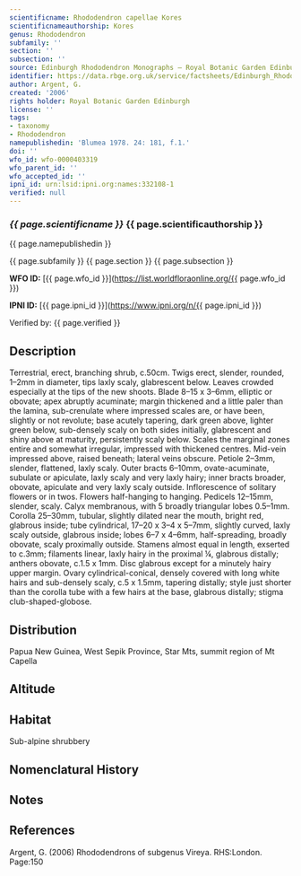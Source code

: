 ```yaml
---
scientificname: Rhododendron capellae Kores
scientificnameauthorship: Kores
genus: Rhododendron
subfamily: ''
section: ''
subsection: ''
source: Edinburgh Rhododendron Monographs – Royal Botanic Garden Edinburgh
identifier: https://data.rbge.org.uk/service/factsheets/Edinburgh_Rhododendron_Monographs.xhtml
author: Argent, G.
created: '2006'
rights holder: Royal Botanic Garden Edinburgh
license: ''
tags:
- taxonomy
- Rhododendron
namepublishedin: 'Blumea 1978. 24: 181, f.1.'
doi: ''
wfo_id: wfo-0000403319
wfo_parent_id: ''
wfo_accepted_id: ''
ipni_id: urn:lsid:ipni.org:names:332108-1
verified: null
---
```

### _{{ page.scientificname }}_ {{ page.scientificauthorship }}
 {{ page.namepublishedin }}

{{ page.subfamily }} {{ page.section }} {{ page.subsection }}

**WFO ID:** [{{ page.wfo_id }}](https://list.worldfloraonline.org/{{ page.wfo_id }})

**IPNI ID:** [{{ page.ipni_id }}](https://www.ipni.org/n/{{ page.ipni_id }})

Verified by: {{ page.verified }}



## Description
Terrestrial, erect, branching shrub, c.50cm. Twigs erect, slender, rounded, 1–2mm in diameter, tips laxly scaly, glabrescent below. Leaves crowded especially at the tips of the new shoots. Blade 8–15 x 3–6mm, elliptic or obovate; apex abruptly acuminate; margin thickened and a little paler than the lamina, sub-crenulate where impressed scales are, or have been, slightly or not revolute; base acutely tapering, dark green above, lighter green below, sub-densely scaly on both sides initially, glabrescent and shiny above at maturity, persistently scaly below. Scales the marginal zones entire and somewhat irregular, impressed with thickened centres. Mid-vein impressed above, raised beneath; lateral veins obscure. Petiole 2–3mm, slender, flattened, laxly scaly. Outer bracts 6–10mm, ovate-acuminate, subulate or apiculate, laxly scaly and very laxly hairy; inner bracts broader, obovate, apiculate and very laxly scaly outside. Inflorescence of solitary flowers or in twos. Flowers half-hanging to hanging. Pedicels 12–15mm, slender, scaly. Calyx membranous, with 5 broadly triangular lobes 0.5–1mm. Corolla 25–30mm, tubular, slightly dilated near the mouth, bright red, glabrous inside; tube cylindrical, 17–20 x 3–4 x 5–7mm, slightly curved, laxly scaly outside, glabrous inside; lobes 6–7 x 4–6mm, half-spreading, broadly obovate, scaly proximally outside. Stamens almost equal in length, exserted to c.3mm; filaments linear, laxly hairy in the proximal ¼, glabrous distally; anthers obovate, c.1.5 x 1mm. Disc glabrous except for a minutely hairy upper margin. Ovary cylindrical-conical, densely covered with long white hairs and sub-densely scaly, c.5 x 1.5mm, tapering distally; style just shorter than the corolla tube with a few hairs at the base, glabrous distally; stigma club-shaped-globose.

## Distribution
Papua New Guinea, West Sepik Province, Star Mts, summit region of Mt Capella

## Altitude


## Habitat
Sub-alpine shrubbery

## Nomenclatural History

                       
## Notes


## References

Argent, G. (2006) Rhododendrons of subgenus Vireya. RHS:London. Page:150
